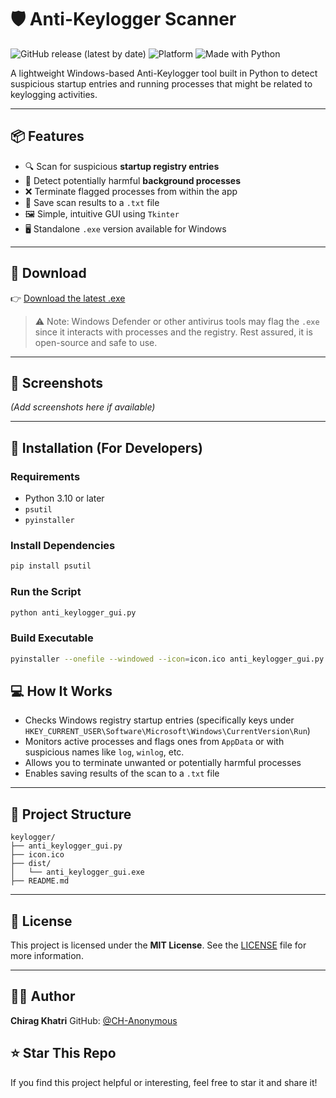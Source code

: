 # 🛡️ Anti-Keylogger Scanner

![GitHub release (latest by date)](https://img.shields.io/github/v/release/CH-Anonymous/anti-keylogger-scanner)
![Platform](https://img.shields.io/badge/platform-Windows-blue)
![Made with Python](https://img.shields.io/badge/made%20with-Python-3776AB?logo=python&logoColor=white)

A lightweight Windows-based Anti-Keylogger tool built in Python to detect suspicious startup entries and running processes that might be related to keylogging activities.

---

## 📦 Features

- 🔍 Scan for suspicious **startup registry entries**
- 🧠 Detect potentially harmful **background processes**
- ❌ Terminate flagged processes from within the app
- 💾 Save scan results to a `.txt` file
- 🖼️ Simple, intuitive GUI using `Tkinter`
- 🖥️ Standalone `.exe` version available for Windows

---

## 🚀 Download

👉 [Download the latest .exe](https://github.com/CH-Anonymous/anti-keylogger-scanner/releases/download/v1.0/anti_keylogger_gui.exe)

> ⚠️ Note: Windows Defender or other antivirus tools may flag the `.exe` since it interacts with processes and the registry. Rest assured, it is open-source and safe to use.

---

## 📸 Screenshots

*(Add screenshots here if available)*

---

## 🧰 Installation (For Developers)

### Requirements

- Python 3.10 or later
- `psutil`
- `pyinstaller`

### Install Dependencies

```bash
pip install psutil
````

### Run the Script

```bash
python anti_keylogger_gui.py
```

### Build Executable

```bash
pyinstaller --onefile --windowed --icon=icon.ico anti_keylogger_gui.py
```

## 💻 How It Works

* Checks Windows registry startup entries (specifically keys under `HKEY_CURRENT_USER\Software\Microsoft\Windows\CurrentVersion\Run`)
* Monitors active processes and flags ones from `AppData` or with suspicious names like `log`, `winlog`, etc.
* Allows you to terminate unwanted or potentially harmful processes
* Enables saving results of the scan to a `.txt` file

---

## 📁 Project Structure

```
keylogger/
├── anti_keylogger_gui.py
├── icon.ico
├── dist/
│   └── anti_keylogger_gui.exe
├── README.md
```

---

## 📜 License

This project is licensed under the **MIT License**. See the [LICENSE](LICENSE) file for more information.

---

## 👨‍💻 Author

**Chirag Khatri**
GitHub: [@CH-Anonymous](https://github.com/CH-Anonymous)

## ⭐ Star This Repo

If you find this project helpful or interesting, feel free to star it and share it!

```
